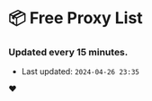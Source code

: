 # :package: Free Proxy List
### Updated every 15 minutes.

- Last updated: `2024-04-26 23:35`

:heart:
